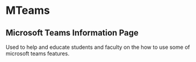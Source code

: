 # MTeams
<h2>Microsoft Teams Information Page</h2>
<p> Used to help and educate students and faculty on the how to use some of microsoft teams features. </p>
